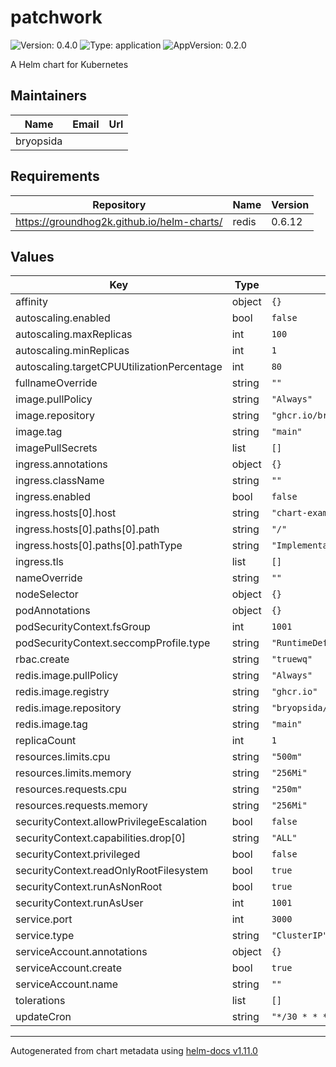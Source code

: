 # patchwork

![Version: 0.4.0](https://img.shields.io/badge/Version-0.4.0-informational?style=flat-square) ![Type: application](https://img.shields.io/badge/Type-application-informational?style=flat-square) ![AppVersion: 0.2.0](https://img.shields.io/badge/AppVersion-0.2.0-informational?style=flat-square)

A Helm chart for Kubernetes

## Maintainers

| Name | Email | Url |
| ---- | ------ | --- |
| bryopsida |  |  |

## Requirements

| Repository | Name | Version |
|------------|------|---------|
| https://groundhog2k.github.io/helm-charts/ | redis | 0.6.12 |

## Values

| Key | Type | Default | Description |
|-----|------|---------|-------------|
| affinity | object | `{}` |  |
| autoscaling.enabled | bool | `false` |  |
| autoscaling.maxReplicas | int | `100` |  |
| autoscaling.minReplicas | int | `1` |  |
| autoscaling.targetCPUUtilizationPercentage | int | `80` |  |
| fullnameOverride | string | `""` |  |
| image.pullPolicy | string | `"Always"` |  |
| image.repository | string | `"ghcr.io/bryopsida/patchwork"` |  |
| image.tag | string | `"main"` |  |
| imagePullSecrets | list | `[]` |  |
| ingress.annotations | object | `{}` |  |
| ingress.className | string | `""` |  |
| ingress.enabled | bool | `false` |  |
| ingress.hosts[0].host | string | `"chart-example.local"` |  |
| ingress.hosts[0].paths[0].path | string | `"/"` |  |
| ingress.hosts[0].paths[0].pathType | string | `"ImplementationSpecific"` |  |
| ingress.tls | list | `[]` |  |
| nameOverride | string | `""` |  |
| nodeSelector | object | `{}` |  |
| podAnnotations | object | `{}` |  |
| podSecurityContext.fsGroup | int | `1001` |  |
| podSecurityContext.seccompProfile.type | string | `"RuntimeDefault"` |  |
| rbac.create | string | `"truewq"` |  |
| redis.image.pullPolicy | string | `"Always"` |  |
| redis.image.registry | string | `"ghcr.io"` |  |
| redis.image.repository | string | `"bryopsida/redis"` |  |
| redis.image.tag | string | `"main"` |  |
| replicaCount | int | `1` |  |
| resources.limits.cpu | string | `"500m"` |  |
| resources.limits.memory | string | `"256Mi"` |  |
| resources.requests.cpu | string | `"250m"` |  |
| resources.requests.memory | string | `"256Mi"` |  |
| securityContext.allowPrivilegeEscalation | bool | `false` |  |
| securityContext.capabilities.drop[0] | string | `"ALL"` |  |
| securityContext.privileged | bool | `false` |  |
| securityContext.readOnlyRootFilesystem | bool | `true` |  |
| securityContext.runAsNonRoot | bool | `true` |  |
| securityContext.runAsUser | int | `1001` |  |
| service.port | int | `3000` |  |
| service.type | string | `"ClusterIP"` |  |
| serviceAccount.annotations | object | `{}` |  |
| serviceAccount.create | bool | `true` |  |
| serviceAccount.name | string | `""` |  |
| tolerations | list | `[]` |  |
| updateCron | string | `"*/30 * * * *"` |  |

----------------------------------------------
Autogenerated from chart metadata using [helm-docs v1.11.0](https://github.com/norwoodj/helm-docs/releases/v1.11.0)
